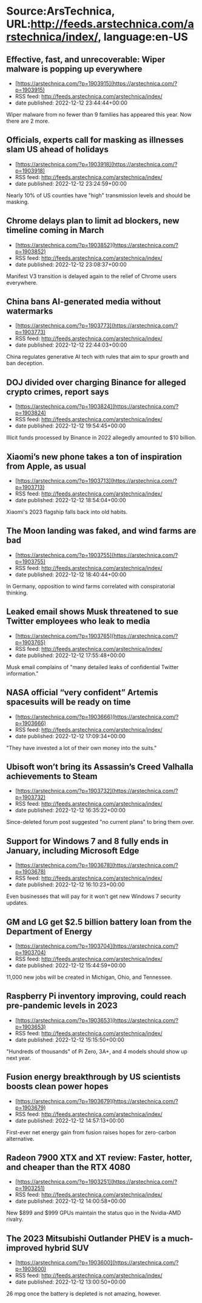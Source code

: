 # Source:ArsTechnica, URL:http://feeds.arstechnica.com/arstechnica/index/, language:en-US

## Effective, fast, and unrecoverable: Wiper malware is popping up everywhere
 - [https://arstechnica.com/?p=1903915](https://arstechnica.com/?p=1903915)
 - RSS feed: http://feeds.arstechnica.com/arstechnica/index/
 - date published: 2022-12-12 23:44:44+00:00

Wiper malware from no fewer than 9 families has appeared this year. Now there are 2 more.

## Officials, experts call for masking as illnesses slam US ahead of holidays
 - [https://arstechnica.com/?p=1903918](https://arstechnica.com/?p=1903918)
 - RSS feed: http://feeds.arstechnica.com/arstechnica/index/
 - date published: 2022-12-12 23:24:59+00:00

Nearly 10% of US counties have "high" transmission levels and should be masking.

## Chrome delays plan to limit ad blockers, new timeline coming in March
 - [https://arstechnica.com/?p=1903852](https://arstechnica.com/?p=1903852)
 - RSS feed: http://feeds.arstechnica.com/arstechnica/index/
 - date published: 2022-12-12 23:08:37+00:00

Manifest V3 transition is delayed again to the relief of Chrome users everywhere.

## China bans AI-generated media without watermarks
 - [https://arstechnica.com/?p=1903773](https://arstechnica.com/?p=1903773)
 - RSS feed: http://feeds.arstechnica.com/arstechnica/index/
 - date published: 2022-12-12 22:44:03+00:00

China regulates generative AI tech with rules that aim to spur growth and ban deception.

## DOJ divided over charging Binance for alleged crypto crimes, report says
 - [https://arstechnica.com/?p=1903824](https://arstechnica.com/?p=1903824)
 - RSS feed: http://feeds.arstechnica.com/arstechnica/index/
 - date published: 2022-12-12 19:54:45+00:00

Illicit funds processed by Binance in 2022 allegedly amounted to $10 billion.

## Xiaomi’s new phone takes a ton of inspiration from Apple, as usual
 - [https://arstechnica.com/?p=1903713](https://arstechnica.com/?p=1903713)
 - RSS feed: http://feeds.arstechnica.com/arstechnica/index/
 - date published: 2022-12-12 18:54:04+00:00

Xiaomi's 2023 flagship falls back into old habits.

## The Moon landing was faked, and wind farms are bad
 - [https://arstechnica.com/?p=1903755](https://arstechnica.com/?p=1903755)
 - RSS feed: http://feeds.arstechnica.com/arstechnica/index/
 - date published: 2022-12-12 18:40:44+00:00

In Germany, opposition to wind farms correlated with conspiratorial thinking.

## Leaked email shows Musk threatened to sue Twitter employees who leak to media
 - [https://arstechnica.com/?p=1903765](https://arstechnica.com/?p=1903765)
 - RSS feed: http://feeds.arstechnica.com/arstechnica/index/
 - date published: 2022-12-12 17:55:48+00:00

Musk email complains of "many detailed leaks of confidential Twitter information."

## NASA official “very confident” Artemis spacesuits will be ready on time
 - [https://arstechnica.com/?p=1903666](https://arstechnica.com/?p=1903666)
 - RSS feed: http://feeds.arstechnica.com/arstechnica/index/
 - date published: 2022-12-12 17:09:34+00:00

"They have invested a lot of their own money into the suits."

## Ubisoft won’t bring its Assassin’s Creed Valhalla achievements to Steam
 - [https://arstechnica.com/?p=1903732](https://arstechnica.com/?p=1903732)
 - RSS feed: http://feeds.arstechnica.com/arstechnica/index/
 - date published: 2022-12-12 16:35:22+00:00

Since-deleted forum post suggested "no current plans" to bring them over.

## Support for Windows 7 and 8 fully ends in January, including Microsoft Edge
 - [https://arstechnica.com/?p=1903678](https://arstechnica.com/?p=1903678)
 - RSS feed: http://feeds.arstechnica.com/arstechnica/index/
 - date published: 2022-12-12 16:10:23+00:00

Even businesses that will pay for it won't get new Windows 7 security updates.

## GM and LG get $2.5 billion battery loan from the Department of Energy
 - [https://arstechnica.com/?p=1903704](https://arstechnica.com/?p=1903704)
 - RSS feed: http://feeds.arstechnica.com/arstechnica/index/
 - date published: 2022-12-12 15:44:59+00:00

11,000 new jobs will be created in Michigan, Ohio, and Tennessee.

## Raspberry Pi inventory improving, could reach pre-pandemic levels in 2023
 - [https://arstechnica.com/?p=1903653](https://arstechnica.com/?p=1903653)
 - RSS feed: http://feeds.arstechnica.com/arstechnica/index/
 - date published: 2022-12-12 15:15:50+00:00

"Hundreds of thousands" of Pi Zero, 3A+, and 4 models should show up next year.

## Fusion energy breakthrough by US scientists boosts clean power hopes
 - [https://arstechnica.com/?p=1903679](https://arstechnica.com/?p=1903679)
 - RSS feed: http://feeds.arstechnica.com/arstechnica/index/
 - date published: 2022-12-12 14:57:13+00:00

First-ever net energy gain from fusion raises hopes for zero-carbon alternative.

## Radeon 7900 XTX and XT review: Faster, hotter, and cheaper than the RTX 4080
 - [https://arstechnica.com/?p=1903251](https://arstechnica.com/?p=1903251)
 - RSS feed: http://feeds.arstechnica.com/arstechnica/index/
 - date published: 2022-12-12 14:00:58+00:00

New $899 and $999 GPUs maintain the status quo in the Nvidia-AMD rivalry.

## The 2023 Mitsubishi Outlander PHEV is a much-improved hybrid SUV
 - [https://arstechnica.com/?p=1903600](https://arstechnica.com/?p=1903600)
 - RSS feed: http://feeds.arstechnica.com/arstechnica/index/
 - date published: 2022-12-12 13:00:50+00:00

26 mpg once the battery is depleted is not amazing, however.

